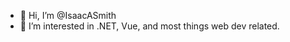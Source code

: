 - 👋 Hi, I’m @IsaacASmith
- 👀 I’m interested in .NET, Vue, and most things web dev related.

<!---
IsaacASmith/IsaacASmith is a ✨ special ✨ repository because its `README.md` (this file) appears on your GitHub profile.
You can click the Preview link to take a look at your changes.
--->
